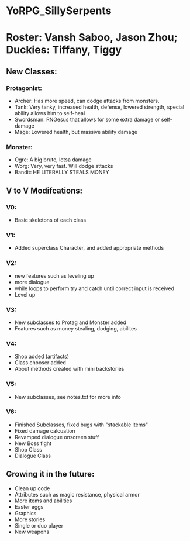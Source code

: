 # YoRPG_SillySerpents
# Roster: Vansh Saboo, Jason Zhou; Duckies: Tiffany, Tiggy

## New Classes:

### Protagonist:

 * Archer: Has more speed, can dodge attacks from monsters.
 * Tank: Very tanky, increased health, defense, lowered strength, special ability allows him to self-heal
 * Swordsman: RNGesus that allows for some extra damage or self-damage
 * Mage: Lowered health, but massive ability damage

### Monster:

 * Ogre: A big brute, lotsa damage
 * Worg: Very, very fast. Will dodge attacks
 * Bandit: HE LITERALLY STEALS MONEY
 
## V to V Modifcations:

### V0: 
* Basic skeletons of each class

### V1:
* Added superclass Character, and added appropriate methods

### V2: 
* new features such as leveling up
* more dialogue
* while loops to perform try and catch until correct input is received
* Level up

### V3: 
* New subclasses to Protag and Monster added
* Features such as money stealing, dodging, abilites

### V4:
* Shop added (artifacts)
* Class chooser added
* About methods created with mini backstories

### V5:
* New subclasses, see notes.txt for more info

### V6:
* Finished Subclasses, fixed bugs with "stackable items"
* Fixed damage calcuation
* Revamped dialogue onscreen stuff
* New Boss fight
* Shop Class
* Dialogue Class

## Growing it in the future:
* Clean up code 
* Attributes such as magic resistance, physical armor
* More items and abilities
* Easter eggs
* Graphics
* More stories
* Single or duo player
* New weapons 


